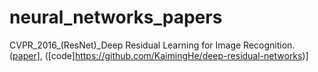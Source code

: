 # neural_networks_papers

CVPR_2016_(ResNet)_Deep Residual Learning for Image Recognition. ([paper](https://arxiv.org/pdf/1512.03385.pdf)], ([code]https://github.com/KaimingHe/deep-residual-networks)]
